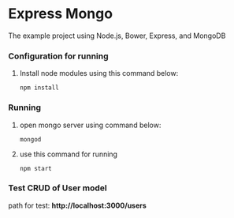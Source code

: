 Express Mongo
=============

The example project using Node.js, Bower, Express, and MongoDB

### Configuration for running ###
1. Install node modules using this command below:

    ~~~
    npm install
    ~~~

### Running ###
1. open mongo server using command below:

    ~~~
    mongod
    ~~~

2. use this command for running  
    ~~~
    npm start
    ~~~

### Test CRUD of User model ###
path for test: **http://localhost:3000/users**
